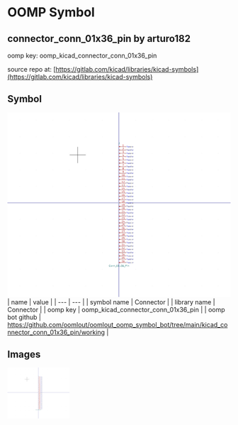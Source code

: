 # OOMP Symbol  
## connector_conn_01x36_pin  by arturo182  
  
oomp key: oomp_kicad_connector_conn_01x36_pin  
  
source repo at: [https://gitlab.com/kicad/libraries/kicad-symbols](https://gitlab.com/kicad/libraries/kicad-symbols)  
## Symbol  
  
[![working.png](working_600.png)](working.png)  
| name | value | 
| --- | --- | 
| symbol name | Connector | 
| library name | Connector | 
| oomp key | oomp_kicad_connector_conn_01x36_pin | 
| oomp bot github | https://github.com/oomlout/oomlout_oomp_symbol_bot/tree/main/kicad_connector_conn_01x36_pin/working | 
## Images  
  
[![working.png](working_140.png)](working.png)  

